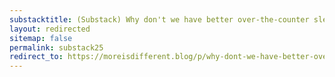 ```yaml
---
substacktitle: (Substack) Why don't we have better over-the-counter sleep aids?
layout: redirected
sitemap: false
permalink: substack25
redirect_to: https://moreisdifferent.blog/p/why-dont-we-have-better-over-the
---
```


